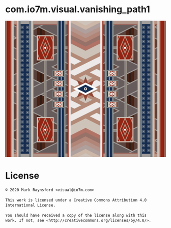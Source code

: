 com.io7m.visual.vanishing_path1
==

![VanishingPath1.png](VanishingPath1.png)

License
===

```
© 2020 Mark Raynsford <visual@io7m.com>

This work is licensed under a Creative Commons Attribution 4.0
International License.

You should have received a copy of the license along with this
work. If not, see <http://creativecommons.org/licenses/by/4.0/>.

```
